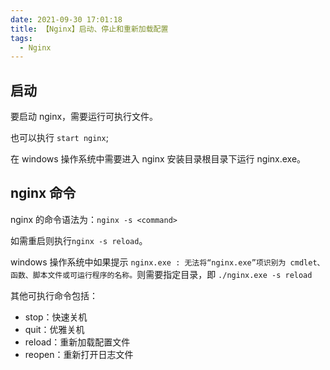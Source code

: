 ```yaml
---
date: 2021-09-30 17:01:18
title: 【Nginx】启动、停止和重新加载配置
tags:
  - Nginx
---
```


## 启动

要启动 nginx，需要运行可执行文件。

也可以执行 `start nginx`;

在 windows 操作系统中需要进入 nginx 安装目录根目录下运行 nginx.exe。

## nginx 命令

nginx 的命令语法为：`nginx -s <command>`

如需重启则执行`nginx -s reload`。

windows 操作系统中如果提示 `nginx.exe : 无法将“nginx.exe”项识别为 cmdlet、函数、脚本文件或可运行程序的名称。`则需要指定目录，即 `./nginx.exe -s reload`

其他可执行命令包括：

- stop：快速关机
- quit：优雅关机
- reload：重新加载配置文件
- reopen：重新打开日志文件
